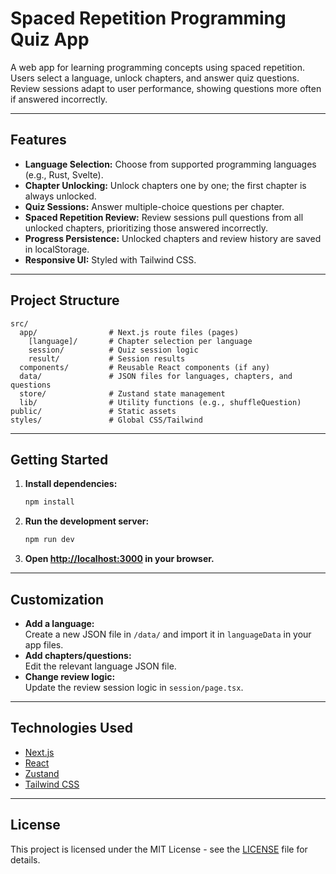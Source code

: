 # Spaced Repetition Programming Quiz App

A web app for learning programming concepts using spaced repetition.  
Users select a language, unlock chapters, and answer quiz questions.  
Review sessions adapt to user performance, showing questions more often if answered incorrectly.

---

## Features

- **Language Selection:** Choose from supported programming languages (e.g., Rust, Svelte).
- **Chapter Unlocking:** Unlock chapters one by one; the first chapter is always unlocked.
- **Quiz Sessions:** Answer multiple-choice questions per chapter.
- **Spaced Repetition Review:** Review sessions pull questions from all unlocked chapters, prioritizing those answered incorrectly.
- **Progress Persistence:** Unlocked chapters and review history are saved in localStorage.
- **Responsive UI:** Styled with Tailwind CSS.

---

## Project Structure

```
src/
  app/                # Next.js route files (pages)
    [language]/       # Chapter selection per language
    session/          # Quiz session logic
    result/           # Session results
  components/         # Reusable React components (if any)
  data/               # JSON files for languages, chapters, and questions
  store/              # Zustand state management
  lib/                # Utility functions (e.g., shuffleQuestion)
public/               # Static assets
styles/               # Global CSS/Tailwind
```

---

## Getting Started

1. **Install dependencies:**
   ```sh
   npm install
   ```

2. **Run the development server:**
   ```sh
   npm run dev
   ```

3. **Open [http://localhost:3000](http://localhost:3000) in your browser.**

---

## Customization

- **Add a language:**  
  Create a new JSON file in `/data/` and import it in `languageData` in your app files.
- **Add chapters/questions:**  
  Edit the relevant language JSON file.
- **Change review logic:**  
  Update the review session logic in `session/page.tsx`.

---

## Technologies Used

- [Next.js](https://nextjs.org/)
- [React](https://react.dev/)
- [Zustand](https://zustand.docs.pmnd.rs/getting-started/introduction)
- [Tailwind CSS](https://tailwindcss.com/)

---

## License

This project is licensed under the MIT License - see the [LICENSE](./LICENSE.md) file for details.
